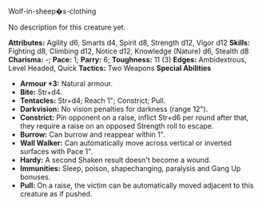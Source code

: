 Wolf-in-sheep�s-clothing

No description for this creature yet.

**Attributes:** Agility d6, Smarts d4, Spirit d8, Strength d12, Vigor
d12
**Skills:** Fighting d8, Climbing d12, Notice d12, Knowledge (Nature)
d6, Stealth d8
**Charisma:** -; **Pace:** 1; **Parry:** 6; **Toughness:** 11 (3)
**Edges:** Ambidextrous, Level Headed, Quick
**Tactics:** Two Weapons
**Special Abilities**
- **Armour +3:** Natural armour.
- **Bite:** Str+d4.
- **Tentacles:** Str+d4; Reach 1"; Constrict; Pull.
- **Darkvision:** No vision penalties for darkness (range 12").
- **Constrict:** Pin opponent on a raise, inflict Str+d6 per round after
that, they require a raise on an opposed Strength roll to escape.
- **Burrow:** Can burrow and reappear within 1".
- **Wall Walker:** Can automatically move across vertical or inverted
surfaces with Pace 1".
- **Hardy:** A second Shaken result doesn't become a wound.
- **Immunities:** Sleep, poison, shapechanging, paralysis and Gang Up
bonuses.
- **Pull:** On a raise, the victim can be automatically moved adjacent
to this creature as if pushed.

